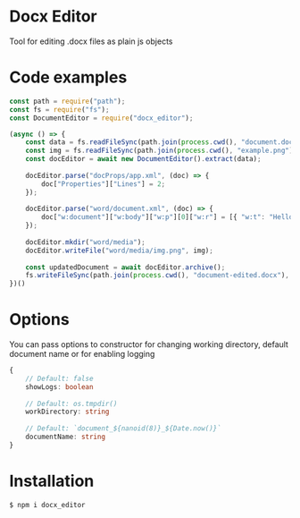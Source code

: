 # Docx Editor
Tool for editing .docx files as plain js objects

# Code examples

```javascript
const path = require("path");
const fs = require("fs");
const DocumentEditor = require("docx_editor");

(async () => {
    const data = fs.readFileSync(path.join(process.cwd(), "document.docx"));
    const img = fs.readFileSync(path.join(process.cwd(), "example.png"));
    const docEditor = await new DocumentEditor().extract(data);
    
    docEditor.parse("docProps/app.xml", (doc) => {
        doc["Properties"]["Lines"] = 2;
    });
    
    docEditor.parse("word/document.xml", (doc) => {
        doc["w:document"]["w:body"]["w:p"][0]["w:r"] = [{ "w:t": "Hello World!" }];
    });
    
    docEditor.mkdir("word/media");
    docEditor.writeFile("word/media/img.png", img);
    
    const updatedDocument = await docEditor.archive();
    fs.writeFileSync(path.join(process.cwd(), "document-edited.docx"), updatedDocument);
})()
```



# Options
You can pass options to constructor for changing working directory, default document name or for enabling logging

```typescript
{
    // Default: false
    showLogs: boolean
    
    // Default: os.tmpdir()
    workDirectory: string
    
    // Default: `document_${nanoid(8)}_${Date.now()}`
    documentName: string
}
```

# Installation
```bash
$ npm i docx_editor
```